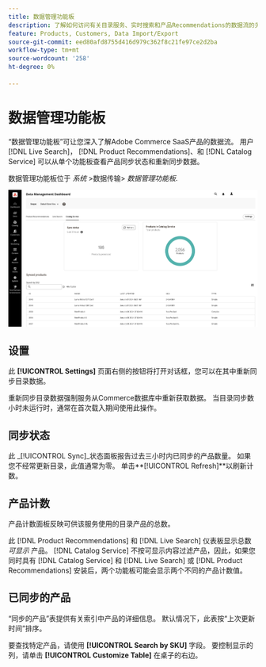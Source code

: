 ```yaml
---
title: 数据管理功能板
description: 了解如何访问有关目录服务、实时搜索和产品Recommendations的数据流的见解。
feature: Products, Customers, Data Import/Export
source-git-commit: eed80afd8755d416d979c362f8c21fe97ce2d2ba
workflow-type: tm+mt
source-wordcount: '258'
ht-degree: 0%

---
```



# 数据管理功能板

“数据管理功能板”可让您深入了解Adobe Commerce SaaS产品的数据流。 用户 [!DNL Live Search]， [!DNL Product Recommendations]、和 [!DNL Catalog Service] 可以从单个功能板查看产品同步状态和重新同步数据。

数据管理功能板位于 *系统* >数据传输> *数据管理功能板*.

![数据管理功能板](assets/data-management-dashboard.png)

## 设置

此 **[!UICONTROL Settings]** 页面右侧的按钮将打开对话框，您可以在其中重新同步目录数据。

重新同步目录数据强制服务从Commerce数据库中重新获取数据。 当目录同步数小时未运行时，通常在首次载入期间使用此操作。

## 同步状态

此 _[!UICONTROL Sync]_状态面板报告过去三小时内已同步的产品数量。 如果您不经常更新目录，此值通常为零。 单击&#x200B;**[!UICONTROL Refresh]**以刷新计数。

## 产品计数

产品计数面板反映可供该服务使用的目录产品的总数。

此 [!DNL Product Recommendations] 和 [!DNL Live Search] 仪表板显示总数 _可显示_ 产品。 [!DNL Catalog Service] 不按可显示内容过滤产品，因此，如果您同时具有 [!DNL Catalog Service] 和 [!DNL Live Search] 或 [!DNL Product Recommendations] 安装后，两个功能板可能会显示两个不同的产品计数值。

## 已同步的产品

“同步的产品”表提供有关索引中产品的详细信息。 默认情况下，此表按“上次更新时间”排序。

要查找特定产品，请使用 **[!UICONTROL Search by SKU]** 字段。
要控制显示的列，请单击 **[!UICONTROL Customize Table]** 在桌子的右边。
